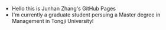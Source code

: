- Hello this is Junhan Zhang's GitHub Pages
- I'm currently a graduate student persuing a Master degree in Management in Tongji University!
